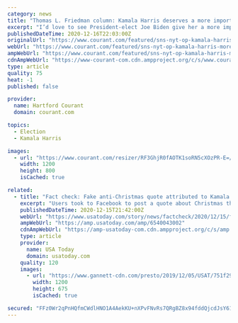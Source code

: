 ```yaml
---
category: news
title: "Thomas L. Friedman column: Kamala Harris deserves a more important job"
excerpt: "I’d love to see President-elect Joe Biden give her a more important job: his de facto secretary of rural development, in charge of closing the opportunity gap, the connectivity gap, the learning gap,"
publishedDateTime: 2020-12-16T22:03:00Z
originalUrl: "https://www.courant.com/featured/sns-nyt-op-kamala-harris-more-important-job-20201216-5tu7yrzp7fbsjesq6o2xox2dg4-story.html"
webUrl: "https://www.courant.com/featured/sns-nyt-op-kamala-harris-more-important-job-20201216-5tu7yrzp7fbsjesq6o2xox2dg4-story.html"
ampWebUrl: "https://www.courant.com/featured/sns-nyt-op-kamala-harris-more-important-job-20201216-5tu7yrzp7fbsjesq6o2xox2dg4-story.html?outputType=amp"
cdnAmpWebUrl: "https://www-courant-com.cdn.ampproject.org/c/s/www.courant.com/featured/sns-nyt-op-kamala-harris-more-important-job-20201216-5tu7yrzp7fbsjesq6o2xox2dg4-story.html?outputType=amp"
type: article
quality: 75
heat: -1
published: false

provider:
  name: Hartford Courant
  domain: courant.com

topics:
  - Election
  - Kamala Harris

images:
  - url: "https://www.courant.com/resizer/RF3GhjR0fAOTK1soRN5cXOzPR-E=/1200x0/top/cloudfront-us-east-1.images.arcpublishing.com/tronc/KN5UISKQ4FGJBHJ4X7T3UDZBFI.jpg"
    width: 1200
    height: 800
    isCached: true

related:
  - title: "Fact check: Fake anti-Christmas quote attributed to Kamala Harris began as satire"
    excerpt: "Users took to Facebook to post a quote about Christmas that they claim came from Vice President-elect Kamala Harris. The fake quote began as satire."
    publishedDateTime: 2020-12-15T21:42:00Z
    webUrl: "https://www.usatoday.com/story/news/factcheck/2020/12/15/fact-check-anti-christmas-quote-attributed-kamala-harris-satire/6540043002/"
    ampWebUrl: "https://amp.usatoday.com/amp/6540043002"
    cdnAmpWebUrl: "https://amp-usatoday-com.cdn.ampproject.org/c/s/amp.usatoday.com/amp/6540043002"
    type: article
    provider:
      name: USA Today
      domain: usatoday.com
    quality: 120
    images:
      - url: "https://www.gannett-cdn.com/presto/2019/12/05/USAT/751f29ad-47cd-4791-9506-d4b6b846b53e-KamalaHarris.jpg?auto=webp&crop=3703,2083,x0,y188&format=pjpg&width=1200"
        width: 1200
        height: 675
        isCached: true

secured: "FFz0Wr2qPnHQfmCWdlHNO1A4AekKU+nXPvFNvRs7QRgBZ8x94fddQjcdJsY61Gc46en6s12dHtnpSiA0yFWN/aRzRD3ptR15xJSatJ/sbsydXkhiZ8mb8cxzL9zCXFSYxGd3vLQFoBkCWFqOyOWSDL1L1D+w/yZ1h5Tf2Tz8bHbqr9uOsnAw71T5Jsxg/G7YWOfkv5ynumqfLvA3P/vbayzykXqjIu/xtkD8OzbV1ikArngtw6RVOg0vKzNrygPjNV63ePbZ8d3iPGNerCA9Gg1DecCBDimf3YWRClw3niPoQYRdF/D6yyEEX5x+MsTn3RT5+SzW5aVZ5I0uJAlRzWJHn0cQzmKy/YYvOV9YnJY=;4T5WuDuKWR3coV+Q7dbu7w=="
---
```


